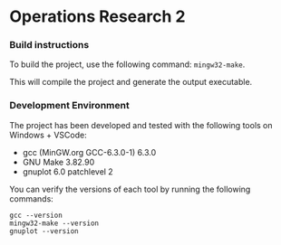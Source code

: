 # Operations Research 2

### Build instructions
To build the project, use the following command:
```mingw32-make```.

This will compile the project and generate the output executable.

### Development Environment
The project has been developed and tested with the following tools on Windows + VSCode:
- gcc (MinGW\.org GCC-6.3.0-1) 6.3.0
- GNU Make 3.82.90
- gnuplot 6.0 patchlevel 2

You can verify the versions of each tool by running the following commands:
```
gcc --version
mingw32-make --version
gnuplot --version
```
